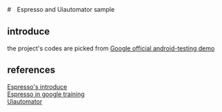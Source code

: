 #　Espresso and Uiautomator sample

## introduce 
the project's codes are picked from [Google official android-testing demo](https://github.com/googlesamples/android-testing)

## references
[Espresso's introduce](https://google.github.io/android-testing-support-library/docs/espresso/)  
[Espresso in google training](https://developer.android.com/training/testing/ui-testing/espresso-testing.html)  
[Uiautomator](https://github.com/googlesamples/android-testing/tree/master/ui/uiautomator/BasicSample)    
